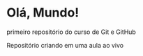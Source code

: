 # Olá, Mundo!
 primeiro repositório do curso de Git e GitHub

Repositório criando em uma aula ao vivo